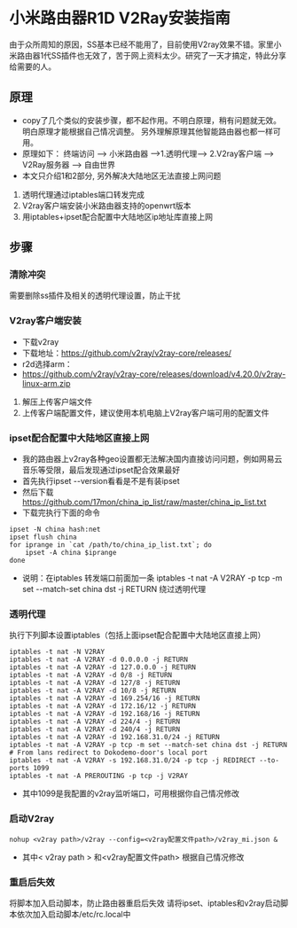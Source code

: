 # 小米路由器R1D V2Ray安装指南

由于众所周知的原因，SS基本已经不能用了，目前使用V2ray效果不错。家里小米路由器1代SS插件也无效了，苦于网上资料太少。研究了一天才搞定，特此分享给需要的人。

## 原理
- copy了几个类似的安装步骤，都不起作用。不明白原理，稍有问题就无效。明白原理才能根据自己情况调整。 另外理解原理其他智能路由器也都一样可用。
- 原理如下：
  终端访问 --> 小米路由器 -->1.透明代理--> 2.V2ray客户端 --> V2Ray服务器 --> 自由世界
- 本文只介绍1和2部分, 另外解决大陆地区无法直接上网问题
1. 透明代理通过iptables端口转发完成
2. V2ray客户端安装小米路由器支持的openwrt版本
3. 用iptables+ipset配合配置中大陆地区ip地址库直接上网

## 步骤
### 清除冲突
需要删除ss插件及相关的透明代理设置，防止干扰

### V2ray客户端安装
- 下载v2ray
- 下载地址：https://github.com/v2ray/v2ray-core/releases/
- r2d选择arm：
- https://github.com/v2ray/v2ray-core/releases/download/v4.20.0/v2ray-linux-arm.zip
1. 解压上传客户端文件
2. 上传客户端配置文件，建议使用本机电脑上V2ray客户端可用的配置文件

### ipset配合配置中大陆地区直接上网
- 我的路由器上v2ray各种geo设置都无法解决国内直接访问问题，例如网易云音乐等受限，最后发现通过ipset配合效果最好
- 首先执行ipset --version看看是不是有装ipset
- 然后下载 https://github.com/17mon/china_ip_list/raw/master/china_ip_list.txt
- 下载完执行下面的命令
```
ipset -N china hash:net
ipset flush china
for iprange in `cat /path/to/china_ip_list.txt`; do
    ipset -A china $iprange
done
```
- 说明：在iptables 转发端口前面加一条 iptables -t nat -A V2RAY -p tcp -m set --match-set china dst -j RETURN 绕过透明代理
### 透明代理
执行下列脚本设置iptables（包括上面ipset配合配置中大陆地区直接上网）
```
iptables -t nat -N V2RAY
iptables -t nat -A V2RAY -d 0.0.0.0 -j RETURN
iptables -t nat -A V2RAY -d 127.0.0.0 -j RETURN
iptables -t nat -A V2RAY -d 0/8 -j RETURN
iptables -t nat -A V2RAY -d 127/8 -j RETURN
iptables -t nat -A V2RAY -d 10/8 -j RETURN
iptables -t nat -A V2RAY -d 169.254/16 -j RETURN
iptables -t nat -A V2RAY -d 172.16/12 -j RETURN
iptables -t nat -A V2RAY -d 192.168/16 -j RETURN
iptables -t nat -A V2RAY -d 224/4 -j RETURN
iptables -t nat -A V2RAY -d 240/4 -j RETURN
iptables -t nat -A V2RAY -d 192.168.31.0/24 -j RETURN
iptables -t nat -A V2RAY -p tcp -m set --match-set china dst -j RETURN
# From lans redirect to Dokodemo-door's local port
iptables -t nat -A V2RAY -s 192.168.31.0/24 -p tcp -j REDIRECT --to-ports 1099
iptables -t nat -A PREROUTING -p tcp -j V2RAY
```
- 其中1099是我配置的v2ray监听端口，可用根据你自己情况修改
### 启动V2ray
`nohup <v2ray path>/v2ray --config=<v2ray配置文件path>/v2ray_mi.json &`
- 其中< v2ray path > 和<v2ray配置文件path> 根据自己情况修改
  
### 重启后失效
将脚本加入启动脚本，防止路由器重启后失效
请将ipset、iptables和v2ray启动脚本依次加入启动脚本/etc/rc.local中
